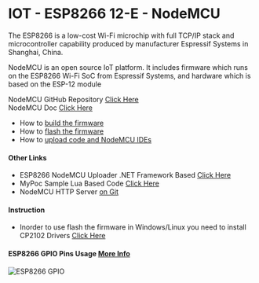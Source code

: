 
# IOT - ESP8266 12-E - NodeMCU
The ESP8266 is a low-cost Wi-Fi microchip with full TCP/IP stack and microcontroller capability produced by manufacturer Espressif Systems in Shanghai, China.

NodeMCU is an open source IoT platform. It includes firmware which runs on the ESP8266 Wi-Fi SoC from Espressif Systems, and hardware which is based on the ESP-12 module

NodeMCU GitHub Repository [Click Here](https://github.com/nodemcu/nodemcu-firmware)
\
NodeMCU Doc [Click Here](https://nodemcu.readthedocs.io/en/master/)
- How to [build the firmware](https://nodemcu.readthedocs.io/en/master/en/build/)
- How to [flash the firmware](https://nodemcu.readthedocs.io/en/master/en/flash/)
- How to [upload code and NodeMCU IDEs](https://nodemcu.readthedocs.io/en/master/en/upload/)

#### Other Links
- ESP8266 NodeMCU Uploader .NET Framework Based [Click Here](https://github.com/JeffCost/ESP8266_Lua_Uploader)
- MyPoc Sample Lua Based Code [Click Here](https://github.com/anandnandagiri/MyPOC/tree/master/IOT/ESP8266_NodeMCU/Lua_SampleCode)
- NodeMCU HTTP Server [on Git](https://github.com/marcoskirsch/nodemcu-httpserver)
#### Instruction
- Inorder to use flash the firmware in Windows/Linux you need to install CP2102 Drivers [Click Here](https://www.silabs.com/products/development-tools/software/usb-to-uart-bridge-vcp-drivers)
#### ESP8266 GPIO Pins Usage [More Info](https://nodemcu.readthedocs.io/en/master/modules/gpio/)
![ESP8266 GPIO](https://github.com/anandnandagiri/MyPOC/raw/master/ReadMe/Images/IOT_ESP8266_GPIO.png "ESP8266 GPIO")
